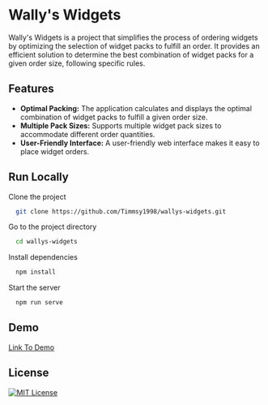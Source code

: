 
# Wally's Widgets

Wally's Widgets is a project that simplifies the process of ordering widgets by optimizing the selection of widget packs to fulfill an order. It provides an efficient solution to determine the best combination of widget packs for a given order size, following specific rules.


## Features

- **Optimal Packing:** The application calculates and displays the optimal combination of widget packs to fulfill a given order size.
- **Multiple Pack Sizes:** Supports multiple widget pack sizes to accommodate different order quantities.
- **User-Friendly Interface:** A user-friendly web interface makes it easy to place widget orders.


## Run Locally

Clone the project

```bash
  git clone https://github.com/Timmsy1998/wallys-widgets.git
```

Go to the project directory

```bash
  cd wallys-widgets
```

Install dependencies

```bash
  npm install
```

Start the server

```bash
  npm run serve
```


## Demo

[Link To Demo](https://timmsy.co.uk/tests/kaweb/)


## License

[![MIT License](https://img.shields.io/badge/License-MIT-green.svg)](https://choosealicense.com/licenses/mit/)

